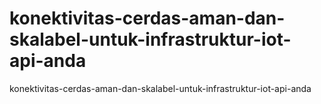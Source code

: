 # konektivitas-cerdas-aman-dan-skalabel-untuk-infrastruktur-iot-api-anda
konektivitas-cerdas-aman-dan-skalabel-untuk-infrastruktur-iot-api-anda
